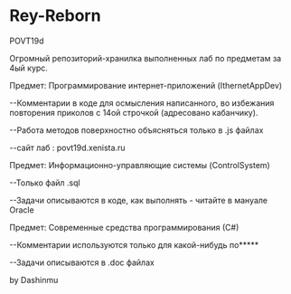 # Rey-Reborn
POVT19d


Огромный репозиторий-хранилка выполненных лаб по предметам за 4ый курс.


Предмет: Программирование интернет-приложений (IthernetAppDev)

--Комментарии в коде для осмысления написанного, во избежания повторения приколов с 14ой строчкой (адресовано кабанчику).

--Работа методов поверхностно объясняться только в .js файлах

--сайт лаб : povt19d.xenista.ru

Предмет: Информационно-управляющие системы (ControlSystem)

--Только файл .sql

--Задачи описываются в коде, как выполнять - читайте в мануале Oracle

Предмет: Современные средства программирования (С#)

--Комментарии используются только для какой-нибудь по*****

--Задачи описываются в .doc файлах



by Dashinmu